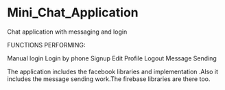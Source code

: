 # Mini_Chat_Application
Chat application with messaging  and login

FUNCTIONS PERFORMING:

Manual login
Login by phone
Signup 
Edit Profile 
Logout 
Message Sending 


The application includes the facebook libraries and implementation .Also it includes the message sending work.The firebase libraries are there too.


